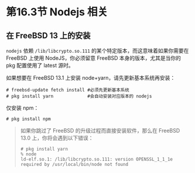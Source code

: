 # 第16.3节 Nodejs 相关

## 在 FreeBSD 13 上的安装

`nodejs` 依赖 `/lib/libcrypto.so.111` 的某个特定版本，而这意味着如果你需要在 FreeBSD 上使用 NodeJS，你必须留意 FreeBSD 本身的版本，尤其是当你的 pkg 配置使用了 latest 源时。

如果想要在 FreeBSD 13.1 上安装 node+yarn，请先更新基本系统再安装：

```
# freebsd-update fetch install #必须先更新基本系统
# pkg install yarn             #会自动安装对应版本的 nodejs
```

仅安装 npm：

```
# pkg install npm
```

> 如果你跳过了 FreeBSD 的升级过程而直接安装软件，那么在 FreeBSD 13.0 上，你将会遇到以下错误：
>
> ```
> # pkg install yarn
> % node
> ld-elf.so.1: /lib/libcrypto.so.111: version OPENSSL_1_1_1e required by /usr/local/bin/node not found
> ```
